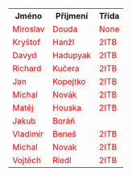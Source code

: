 <html>
<style>
td{color: red;}
</style>
<table>
    <tr>
        <th>Jméno</th>
        <th>Přijmení</th>
        <th>Třída</th>
    </tr>
    <tr>
        <td>Miroslav</td>
        <td>Douda</td>
        <td>None</td>
    </tr>
    <tr>
        <td>Kryštof</td>
        <td>Hanžl</td>
        <td>2ITB</td>
    </tr>
    <tr>
        <td>Davyd</td>
        <td>Hadupyak</td>
        <td>2ITB</td>
  </tr>
    <tr>
        <td>Richard</td>
        <td>Kučera</td>
        <td>2ITB</td>
    </tr>
    <tr>
        <td>Jan</td>
        <td>Kopejtko</td>
        <td>2ITB</td>
    </tr>
        <td>Michal</td>
        <td>Novák</td>
        <td>2ITB</td>
    </tr>
    <tr>
        <td>Matěj</td>
        <td>Houska</td>
        <td>2ITB</td>
  </tr>
   <tr>
        <td>Jakub</td>
        <td>Boráň</td>
    <tr>
        <td>Vladimír</td>
        <td>Beneš</td>
        <td>2ITB</td>
    </tr>
    <tr>
        <td>Michal</td>
        <td>Novak</td>
        <td>2ITB</td>
    </tr>
    <tr>
        <td>Vojtěch</td>
        <td>Riedl</td>
        <td>2ITB</td>
    </tr>

</table>
</html>
